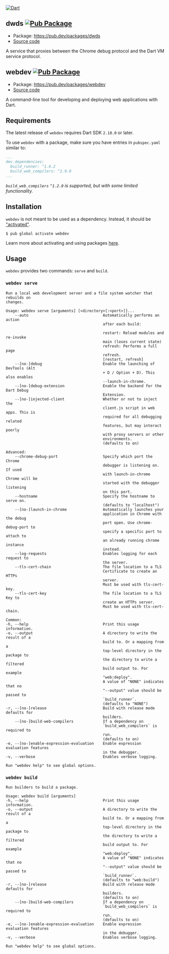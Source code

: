 [![Dart](https://github.com/dart-lang/webdev/workflows/Dart/badge.svg)](https://github.com/dart-lang/webdev/actions?query=workflow%3A%22Dart+CI%22)

## dwds [![Pub Package](https://img.shields.io/pub/v/dwds.svg)](https://pub.dev/packages/dwds)

* Package: https://pub.dev/packages/dwds
* [Source code](dwds)

A service that proxies between the Chrome debug protocol and the Dart VM service protocol.

## webdev [![Pub Package](https://img.shields.io/pub/v/webdev.svg)](https://pub.dev/packages/webdev)

* Package: https://pub.dev/packages/webdev
* [Source code](webdev)

A command-line tool for developing and deploying web applications with Dart.

## Requirements

The latest release of `webdev` requires Dart SDK `2.10.0` or later.

To use `webdev` with a package, make sure you have entries in `pubspec.yaml`
similar to:

```yaml
...
dev_dependencies:
  build_runner: ^1.6.2
  build_web_compilers: ^2.0.0
...
```

*`build_web_compilers` `^1.2.0` is supported, but with some limited
functionality.*

## Installation

`webdev` is not meant to be used as a dependency. Instead, it should be
["activated"][activating].

```console
$ pub global activate webdev
```

Learn more about activating and using packages [here][pub global].

## Usage

`webdev` provides two commands: `serve` and `build`.

### `webdev serve`

```
Run a local web development server and a file system watcher that rebuilds on
changes.

Usage: webdev serve [arguments] [<directory>[:<port>]]...
    --auto                                 Automatically performs an action
                                           after each build:

                                           restart: Reload modules and re-invoke
                                           main (loses current state)
                                           refresh: Performs a full page
                                           refresh.
                                           [restart, refresh]
    --[no-]debug                           Enable the launching of DevTools (Alt
                                           + D / Option + D). This also enables
                                           --launch-in-chrome.
    --[no-]debug-extension                 Enable the backend for the Dart Debug
                                           Extension.
    --[no-]injected-client                 Whether or not to inject the
                                           client.js script in web apps. This is
                                           required for all debugging related
                                           features, but may interact poorly
                                           with proxy servers or other
                                           environments.
                                           (defaults to on)

Advanced:
    --chrome-debug-port                    Specify which port the Chrome
                                           debugger is listening on. If used
                                           with launch-in-chrome Chrome will be
                                           started with the debugger listening
                                           on this port.
    --hostname                             Specify the hostname to serve on.
                                           (defaults to "localhost")
    --[no-]launch-in-chrome                Automatically launches your
                                           application in Chrome with the debug
                                           port open. Use chrome-debug-port to
                                           specify a specific port to attach to
                                           an already running chrome instance
                                           instead.
    --log-requests                         Enables logging for each request to
                                           the server.
    --tls-cert-chain                       The file location to a TLS
                                           Certificate to create an HTTPs
                                           server.
                                           Must be used with tls-cert-key.
    --tls-cert-key                         The file location to a TLS Key to
                                           create an HTTPs server.
                                           Must be used with tls-cert-chain.

Common:
-h, --help                                 Print this usage information.
-o, --output                               A directory to write the result of a
                                           build to. Or a mapping from a
                                           top-level directory in the package to
                                           the directory to write a filtered
                                           build output to. For example
                                           "web:deploy".
                                           A value of "NONE" indicates that no
                                           "--output" value should be passed to
                                           `build_runner`.
                                           (defaults to "NONE")
-r, --[no-]release                         Build with release mode defaults for
                                           builders.
    --[no-]build-web-compilers             If a dependency on
                                           `build_web_compilers` is required to
                                           run.
                                           (defaults to on)
-e, --[no-]enable-expression-evaluation    Enable expression evaluation features
                                           in the debugger.
-v, --verbose                              Enables verbose logging.

Run "webdev help" to see global options.
```

### `webdev build`

```
Run builders to build a package.

Usage: webdev build [arguments]
-h, --help                                 Print this usage information.
-o, --output                               A directory to write the result of a
                                           build to. Or a mapping from a
                                           top-level directory in the package to
                                           the directory to write a filtered
                                           build output to. For example
                                           "web:deploy".
                                           A value of "NONE" indicates that no
                                           "--output" value should be passed to
                                           `build_runner`.
                                           (defaults to "web:build")
-r, --[no-]release                         Build with release mode defaults for
                                           builders.
                                           (defaults to on)
    --[no-]build-web-compilers             If a dependency on
                                           `build_web_compilers` is required to
                                           run.
                                           (defaults to on)
-e, --[no-]enable-expression-evaluation    Enable expression evaluation features
                                           in the debugger.
-v, --verbose                              Enables verbose logging.

Run "webdev help" to see global options.
```

[activating]: https://www.dartlang.org/tools/pub/cmd/pub-global#activating-a-package
[pub global]: https://www.dartlang.org/tools/pub/cmd/pub-global
[Dart build system]: https://github.com/dart-lang/build
